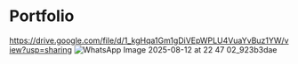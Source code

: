 # Portfolio

https://drive.google.com/file/d/1_kgHqa1Gm1gDiVEpWPLU4VuaYvBuz1YW/view?usp=sharing
![WhatsApp Image 2025-08-12 at 22 47 02_923b3dae](https://github.com/user-attachments/assets/8fbe32fb-78a5-470c-ab98-5d5d180b8947)
